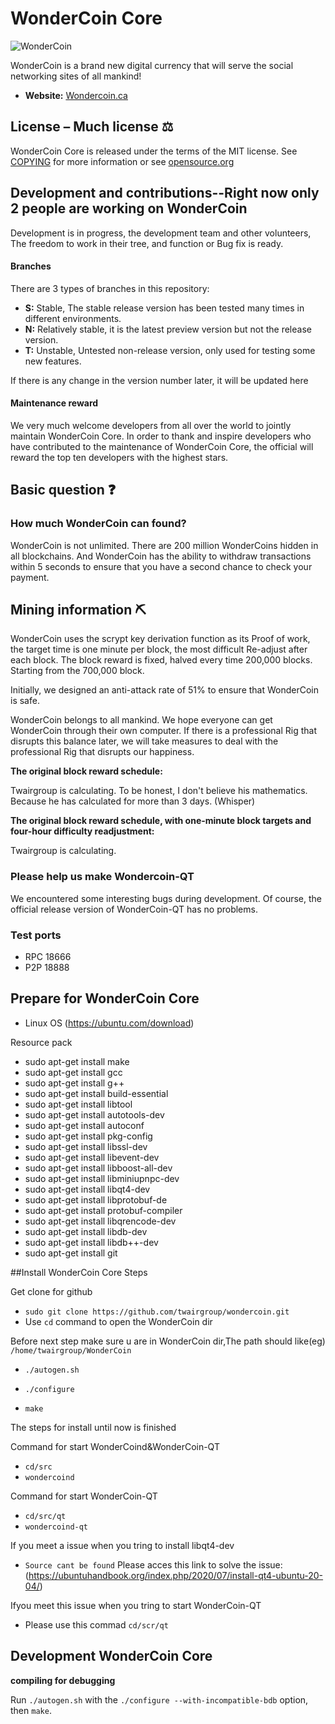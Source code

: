 # WonderCoin Core

![WonderCoin](https://i0.wp.com/wondercoin.ca/wp-content/uploads/2021/04/logo_transparent_background.png?fit=750%2C430&ssl=1)

WonderCoin is a brand new digital currency that will serve the social networking sites of all mankind!




- **Website:** [Wondercoin.ca](https://wondercoin.ca/)

## License – Much license ⚖️
WonderCoin Core is released under the terms of the MIT license. See
[COPYING](COPYING) for more information or see
[opensource.org](https://opensource.org/licenses/MIT)

## Development and contributions--Right now only 2 people are working on WonderCoin
Development is in progress, the development team and other volunteers,
The freedom to work in their tree, and function or Bug fix is ready.

#### Branches
There are 3 types of branches in this repository:

- **S:** Stable, The stable release version has been tested many times in different environments.
- **N:** Relatively stable, it is the latest preview version but not the release version.
- **T:** Unstable, Untested non-release version, only used for testing some new features.

If there is any change in the version number later, it will be updated here

#### Maintenance reward

We very much welcome developers from all over the world to jointly maintain WonderCoin Core. 
In order to thank and inspire developers who have contributed to the maintenance of WonderCoin Core, the official will reward the top ten developers with the highest stars.

## Basic question ❓

### How much WonderCoin can found?
WonderCoin is not unlimited. There are 200 million WonderCoins hidden in all blockchains.
And WonderCoin has the ability to withdraw transactions within 5 seconds to ensure that you have a second chance to check your payment.

## Mining information ⛏

WonderCoin uses the scrypt key derivation function as its
Proof of work, the target time is one minute per block, the most difficult
Re-adjust after each block. The block reward is fixed, halved every time
200,000 blocks. Starting from the 700,000 block.

Initially, we designed an anti-attack rate of 51% to ensure that WonderCoin is safe.

WonderCoin belongs to all mankind. We hope everyone can get WonderCoin through their own computer. If there is a professional Rig that disrupts this balance later, we will take measures to deal with the professional Rig that disrupts our happiness.

**The original block reward schedule:**

Twairgroup is calculating. To be honest, I don't believe his mathematics. Because he has calculated for more than 3 days. (Whisper)

**The original block reward schedule, with one-minute block targets and four-hour difficulty readjustment:**

Twairgroup is calculating.

### Please help us make Wondercoin-QT

We encountered some interesting bugs during development. Of course, the official release version of WonderCoin-QT has no problems.

### Test ports

- RPC 18666
- P2P 18888

## Prepare for WonderCoin Core

- Linux OS (https://ubuntu.com/download)

Resource pack

- sudo apt-get install make
- sudo apt-get install gcc
- sudo apt-get install g++
- sudo apt-get install build-essential
- sudo apt-get install libtool
- sudo apt-get install autotools-dev
- sudo apt-get install autoconf
- sudo apt-get install pkg-config
- sudo apt-get install libssl-dev
- sudo apt-get install libevent-dev
- sudo apt-get install libboost-all-dev
- sudo apt-get install libminiupnpc-dev
- sudo apt-get install libqt4-dev
- sudo apt-get install libprotobuf-de
- sudo apt-get install protobuf-compiler
- sudo apt-get install libqrencode-dev
- sudo apt-get install libdb-dev
- sudo apt-get install libdb++-dev
- sudo apt-get install git

##Install WonderCoin Core Steps

Get clone for github

- ``sudo git clone https://github.com/twairgroup/wondercoin.git``
- Use ``cd`` command to open the WonderCoin dir

Before next step make sure u are in WonderCoin dir,The path should like(eg) ``/home/twairgroup/WonderCoin``

- ``./autogen.sh``

- ``./configure``
- ``make``

The steps for install until now is finished

Command for start WonderCoind&WonderCoin-QT

- ``cd/src``
- ``wondercoind``

Command for start WonderCoin-QT

- ``cd/src/qt``
-  ``wondercoind-qt``

If you meet a issue when you tring to install libqt4-dev

- ``Source cant be found`` Please acces this link to solve the issue:(https://ubuntuhandbook.org/index.php/2020/07/install-qt4-ubuntu-20-04/)

Ifyou meet this issue when you tring to start WonderCoin-QT

- Please use this commad ``cd/scr/qt``




## Development WonderCoin Core

**compiling for debugging**

Run `./autogen.sh` with the `./configure --with-incompatible-bdb` option, then `make`.
